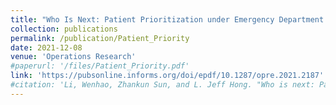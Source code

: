 ```yaml
---
title: "Who Is Next: Patient Prioritization under Emergency Department Blocking"
collection: publications
permalink: /publication/Patient_Priority
date: 2021-12-08
venue: 'Operations Research'
#paperurl: '/files/Patient_Priority.pdf'
link: 'https://pubsonline.informs.org/doi/epdf/10.1287/opre.2021.2187'
#citation: 'Li, Wenhao, Zhankun Sun, and L. Jeff Hong. "Who is next: Patient prioritization under emergency department blocking." Operations Research (2021).'
---
```


